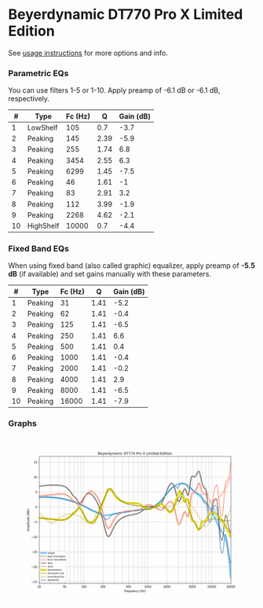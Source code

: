 # Beyerdynamic DT770 Pro X Limited Edition
See [usage instructions](https://github.com/jaakkopasanen/AutoEq#usage) for more options and info.

### Parametric EQs
You can use filters 1-5 or 1-10. Apply preamp of -6.1 dB or -6.1 dB, respectively.

|   # | Type      |   Fc (Hz) |    Q |   Gain (dB) |
|-----|-----------|-----------|------|-------------|
|   1 | LowShelf  |       105 | 0.7  |        -3.7 |
|   2 | Peaking   |       145 | 2.39 |        -5.9 |
|   3 | Peaking   |       255 | 1.74 |         6.8 |
|   4 | Peaking   |      3454 | 2.55 |         6.3 |
|   5 | Peaking   |      6299 | 1.45 |        -7.5 |
|   6 | Peaking   |        46 | 1.61 |        -1   |
|   7 | Peaking   |        83 | 2.91 |         3.2 |
|   8 | Peaking   |       112 | 3.99 |        -1.9 |
|   9 | Peaking   |      2268 | 4.62 |        -2.1 |
|  10 | HighShelf |     10000 | 0.7  |        -4.4 |

### Fixed Band EQs
When using fixed band (also called graphic) equalizer, apply preamp of **-5.5 dB** (if available) and set gains manually with these parameters.

|   # | Type    |   Fc (Hz) |    Q |   Gain (dB) |
|-----|---------|-----------|------|-------------|
|   1 | Peaking |        31 | 1.41 |        -5.2 |
|   2 | Peaking |        62 | 1.41 |        -0.4 |
|   3 | Peaking |       125 | 1.41 |        -6.5 |
|   4 | Peaking |       250 | 1.41 |         6.6 |
|   5 | Peaking |       500 | 1.41 |         0.4 |
|   6 | Peaking |      1000 | 1.41 |        -0.4 |
|   7 | Peaking |      2000 | 1.41 |        -0.2 |
|   8 | Peaking |      4000 | 1.41 |         2.9 |
|   9 | Peaking |      8000 | 1.41 |        -6.5 |
|  10 | Peaking |     16000 | 1.41 |        -7.9 |

### Graphs
![](./Beyerdynamic%20DT770%20Pro%20X%20Limited%20Edition.png)
